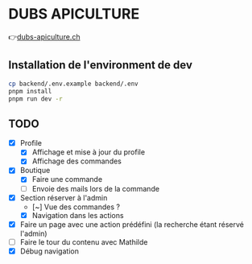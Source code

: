 # DUBS APICULTURE

👉[dubs-apiculture.ch](https://dubs-apiculture.ch/)

## Installation de l'environment de dev

```sh
cp backend/.env.example backend/.env
pnpm install
pnpm run dev -r
```

## TODO

- [x] Profile
  - [x] Affichage et mise à jour du profile
  - [x] Affichage des commandes
- [x] Boutique
  - [x] Faire une commande
  - [ ] Envoie des mails lors de la commande
- [x] Section réserver à l'admin
  - [~] Vue des commandes ?
  - [x] Navigation dans les actions
- [x] Faire un page avec une action prédéfini (la recherche étant réservé l'admin)
- [ ] Faire le tour du contenu avec Mathilde
- [x] Débug navigation
